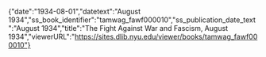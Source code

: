 {"date":"1934-08-01","datetext":"August 1934","ss_book_identifier":"tamwag_fawf000010","ss_publication_date_text":"August 1934","title":"The Fight Against War and Fascism, August 1934","viewerURL":"https://sites.dlib.nyu.edu/viewer/books/tamwag_fawf000010"}